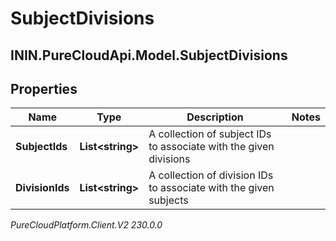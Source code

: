 # SubjectDivisions

## ININ.PureCloudApi.Model.SubjectDivisions

## Properties

|Name | Type | Description | Notes|
|------------ | ------------- | ------------- | -------------|
| **SubjectIds** | **List&lt;string&gt;** | A collection of subject IDs to associate with the given divisions | |
| **DivisionIds** | **List&lt;string&gt;** | A collection of division IDs to associate with the given subjects | |



_PureCloudPlatform.Client.V2 230.0.0_
